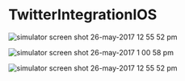 # TwitterIntegrationIOS




![simulator screen shot 26-may-2017 12 55 52 pm](https://cloud.githubusercontent.com/assets/19204407/26485079/5dc5e432-41aa-11e7-8809-b99433fbb47a.png)

![simulator screen shot 26-may-2017 1 00 58 pm](https://cloud.githubusercontent.com/assets/19204407/26485145/a6ea7074-41aa-11e7-9ffc-a743a95d37a7.png)


![simulator screen shot 26-may-2017 12 55 52 pm](https://cloud.githubusercontent.com/assets/19204407/26485097/6d44c3f6-41aa-11e7-9e03-a8244e27d374.png)
